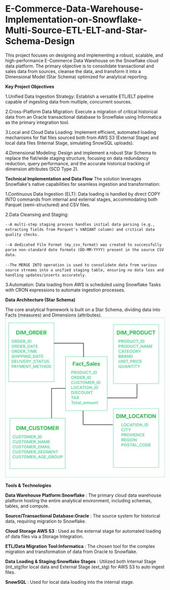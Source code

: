 # E-Commerce-Data-Warehouse-Implementation-on-Snowflake-Multi-Source-ETL-ELT-and-Star-Schema-Design
This project focuses on designing and implementing a robust, scalable, and high-performance E-Commerce Data Warehouse on the Snowflake cloud data platform. The primary objective is to consolidate transactional and sales data from sources, cleanse the data, and transform it into a Dimensional Model (Star Schema) optimized for analytical reporting.

**Key Project Objectives**

  1.Unified Data Ingestion Strategy: Establish a versatile ETL/ELT pipeline capable of ingesting data from multiple, concurrent sources.

  2.Cross-Platform Data Migration: Execute a migration of critical historical data from an Oracle transactional database to Snowflake using Informatica as the primary integration tool.

  3.Local and Cloud Data Loading: Implement efficient, automated loading mechanisms for flat files sourced both from AWS S3 (External Stage) and local data files (Internal Stage, simulating SnowSQL uploads).

  4.Dimensional Modeling: Design and implement a robust Star Schema to replace the flat/wide staging structure, focusing on data redundancy reduction, query performance, and the accurate historical tracking of dimension attributes (SCD Type 2).

**Technical Implementation and Data Flow**
The solution leverages Snowflake's native capabilities for seamless ingestion and transformation:

  1.Continuous Data Ingestion (ELT): Data loading is handled by direct COPY INTO commands from internal and external stages, accommodating both Parquet (semi-structured) and CSV files.

  2.Data Cleansing and Staging:

    --A multi-step staging process handles initial data parsing (e.g., extracting fields from Parquet's VARIANT column) and critical data quality checks.

    --A dedicated File Format (my_csv_format) was created to successfully parse non-standard date formats (DD-MM-YYYY) present in the source CSV data.

    --The MERGE INTO operation is used to consolidate data from various source streams into a unified staging table, ensuring no data loss and handling updates/inserts accurately.

  3.Automation: Data loading from AWS is scheduled using Snowflake Tasks with CRON expressions to automate ingestion processes.

**Data Architecture (Star Schema)**

The core analytical framework is built on a Star Schema, dividing data into Facts (measures) and Dimensions (attributes).
![Star Schema Diagram for Sales Data](star_schema.png)

**Tools & Technologies**

**Data Warehouse Platform:Snowflake**	: The primary cloud data warehouse platform hosting the entire analytical environment, including schemas, tables, and compute.

**Source/Transactional Database:Oracle** :	The source system for historical data, requiring migration to Snowflake.

**Cloud Storage	AWS S3** : Used as the external stage for automated loading of data files via a Storage Integration.

**ETL/Data Migration Tool:Informatica** :	The chosen tool for the complex migration and transformation of data from Oracle to Snowflake.

**Data Loading & Staging:Snowflake Stages** : Utilized both Internal Stage (int_stg)for local data and External Stage (ext_stg) for AWS S3 to auto ingest files.

**SnowSQL** :	Used for local data loading into the internal stage.

